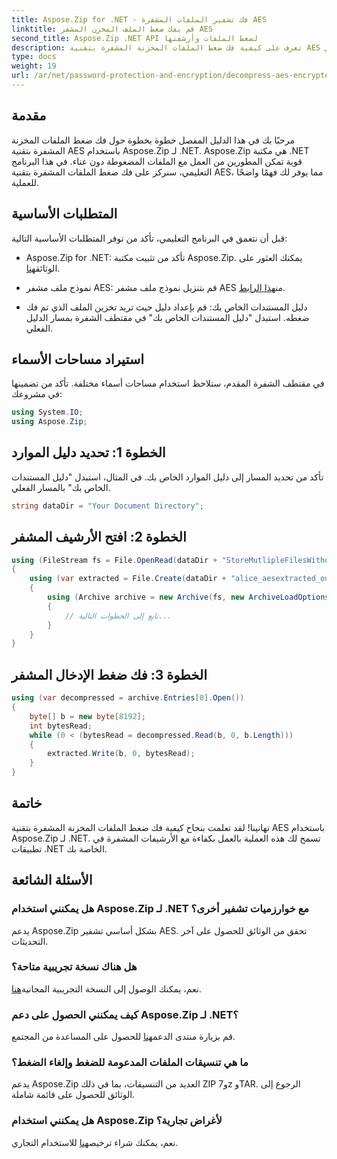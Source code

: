 ```yaml
---
title: Aspose.Zip for .NET - فك تشفير الملفات المشفرة AES
linktitle: قم بفك ضغط الملف المخزن المشفر AES
second_title: Aspose.Zip .NET API لضغط الملفات وأرشفتها
description: تعرف على كيفية فك ضغط الملفات المخزنة المشفرة بتقنية AES في Aspose.Zip لـ .NET باستخدام هذا الدليل الشامل خطوة بخطوة. عزز مهاراتك في تطوير .NET اليوم!
type: docs
weight: 19
url: /ar/net/password-protection-and-encryption/decompress-aes-encrypted-stored-file/
---
```


## مقدمة

مرحبًا بك في هذا الدليل المفصل خطوة بخطوة حول فك ضغط الملفات المخزنة المشفرة بتقنية AES باستخدام Aspose.Zip لـ .NET. Aspose.Zip هي مكتبة .NET قوية تمكن المطورين من العمل مع الملفات المضغوطة دون عناء. في هذا البرنامج التعليمي، سنركز على فك ضغط الملفات المشفرة بتقنية AES، مما يوفر لك فهمًا واضحًا للعملية.

## المتطلبات الأساسية

قبل أن نتعمق في البرنامج التعليمي، تأكد من توفر المتطلبات الأساسية التالية:

-  Aspose.Zip for .NET: تأكد من تثبيت مكتبة Aspose.Zip. يمكنك العثور على الوثائق[هنا](https://reference.aspose.com/zip/net/).

-  نموذج ملف مشفر AES: قم بتنزيل نموذج ملف مشفر AES من[هذا الرابط](https://releases.aspose.com/zip/net/).

- دليل المستندات الخاص بك: قم بإعداد دليل حيث تريد تخزين الملف الذي تم فك ضغطه. استبدل "دليل المستندات الخاص بك" في مقتطف الشفرة بمسار الدليل الفعلي.

## استيراد مساحات الأسماء

في مقتطف الشفرة المقدم، ستلاحظ استخدام مساحات أسماء مختلفة. تأكد من تضمينها في مشروعك:

```csharp
using System.IO;
using Aspose.Zip;
```

## الخطوة 1: تحديد دليل الموارد

تأكد من تحديد المسار إلى دليل الموارد الخاص بك. في المثال، استبدل "دليل المستندات الخاص بك" بالمسار الفعلي.

```csharp
string dataDir = "Your Document Directory";
```

## الخطوة 2: افتح الأرشيف المشفر

```csharp
using (FileStream fs = File.OpenRead(dataDir + "StoreMutlipleFilesWithoutCompressionWithPassword_out.zip"))
{
    using (var extracted = File.Create(dataDir + "alice_aesextracted_out.txt"))
    {
        using (Archive archive = new Archive(fs, new ArchiveLoadOptions() { DecryptionPassword = "p@s$" }))
        {
            // تابع إلى الخطوات التالية...
        }
    }
}
```

## الخطوة 3: فك ضغط الإدخال المشفر

```csharp
using (var decompressed = archive.Entries[0].Open())
{
    byte[] b = new byte[8192];
    int bytesRead;
    while (0 < (bytesRead = decompressed.Read(b, 0, b.Length)))
    {
        extracted.Write(b, 0, bytesRead);
    }
}
```

## خاتمة

تهانينا! لقد تعلمت بنجاح كيفية فك ضغط الملفات المخزنة المشفرة بتقنية AES باستخدام Aspose.Zip لـ .NET. تسمح لك هذه العملية بالعمل بكفاءة مع الأرشيفات المشفرة في تطبيقات .NET الخاصة بك.

## الأسئلة الشائعة

### هل يمكنني استخدام Aspose.Zip لـ .NET مع خوارزميات تشفير أخرى؟
يدعم Aspose.Zip بشكل أساسي تشفير AES. تحقق من الوثائق للحصول على آخر التحديثات.

### هل هناك نسخة تجريبية متاحة؟
 نعم، يمكنك الوصول إلى النسخة التجريبية المجانية[هنا](https://releases.aspose.com/).

### كيف يمكنني الحصول على دعم Aspose.Zip لـ .NET؟
 قم بزيارة منتدى الدعم[هنا](https://forum.aspose.com/c/zip/37) للحصول على المساعدة من المجتمع.

### ما هي تنسيقات الملفات المدعومة للضغط وإلغاء الضغط؟
يدعم Aspose.Zip العديد من التنسيقات، بما في ذلك ZIP و7z وTAR. الرجوع إلى الوثائق للحصول على قائمة شاملة.

### هل يمكنني استخدام Aspose.Zip لأغراض تجارية؟
 نعم، يمكنك شراء ترخيص[هنا](https://purchase.aspose.com/buy) للاستخدام التجاري.

